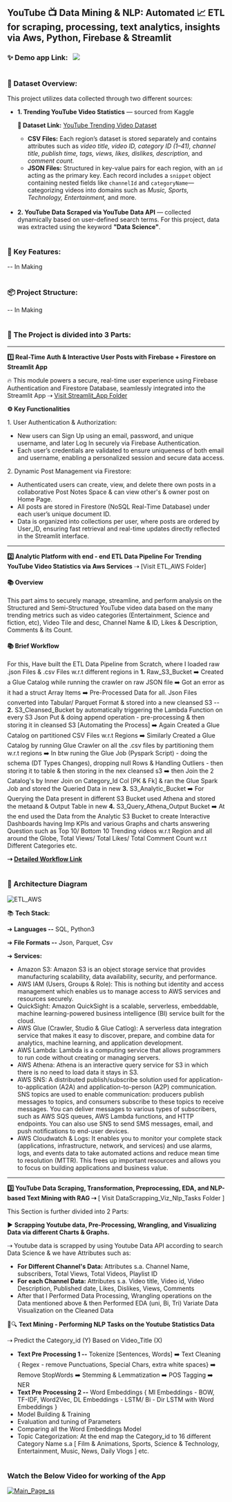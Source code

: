 ## YouTube 📺 Data Mining & NLP: Automated 📈 ETL for scraping, processing, text analytics, insights via Aws, Python, Firebase & Streamlit

### ✨ Demo app Link: &nbsp; <a href="https://youtu.be/GaeUzR9szVM"><img src="https://github.com/KunalAnand2907/Youtube_DataMining_Analysis-End-End-Data-Engineering-Data-Science-Project/assets/46574881/4f490ebc-1c79-4b10-b869-cf319682598e"></a>

#

### 📌 Dataset Overview:

This project utilizes data collected through two different sources:

<ul> <li> <b>1. Trending YouTube Video Statistics</b> — sourced from Kaggle <br>
 
<b>🔗 Dataset Link:</b> [YouTube Trending Video Dataset](https://www.kaggle.com/datasets/datasnaek/youtube-new) 
 <ul> <li><b>CSV Files:</b> Each region’s dataset is stored separately and contains attributes such as <i>video title, video ID, category ID (1–41), channel title, publish time, tags, views, likes, dislikes, description,</i> and <i>comment count.</i></li> <li><b>JSON Files:</b> Structured in key-value pairs for each region, with an <code>id</code> acting as the primary key. Each record includes a <code>snippet</code> object containing nested fields like <code>channelId</code> and <code>categoryName</code>—categorizing videos into domains such as <i>Music, Sports, Technology, Entertainment,</i> and more.</li> </ul> </li> 
<br>
<li> <b>2. YouTube Data Scraped via YouTube Data API</b> — collected dynamically based on user-defined search terms. For this project, data was extracted using the keyword <b>"Data Science"</b>. </li> </ul>

#

### 🚀 Key Features:

-- In Making

#

### 📦 Project Structure: 

-- In Making

#

### 🎯 The Project is divided into 3 Parts:

---

 **1️⃣ Real-Time Auth & Interactive User Posts with Firebase + Firestore on Streamlit App**

🔥 This module powers a secure, real-time user experience using Firebase Authentication and Firestore Database, seamlessly integrated into the Streamlit App ⇢ [Visit Streamlit_App Folder](https://github.com/KunalAnand2907/Youtube-Data-Mining-Analytics-End-End-Data-Engineering-Data-Science-Project/tree/master/Part1_Streamlit_App)

**⚙️ Key Functionalities**

1️. User Authentication & Authorization:
 <ul> 
 <li> New users can Sign Up using an email, password, and unique username, and later Log In securely via Firebase Authentication. </li>
 <li> Each user’s credentials are validated to ensure uniqueness of both email and username, enabling a personalized session and secure data access. </li>
 </ul>
 
2️. Dynamic Post Management via Firestore:
<ul> 
 <li> Authenticated users can create, view, and delete there own posts in a collaborative Post Notes Space & can view other's & owner post on Home Page. </li>
 <li> All posts are stored in Firestore (NoSQL Real-Time Database) under each user’s unique document ID. </li>
 <li> Data is organized into collections per user, where posts are ordered by User_ID, ensuring fast retrieval and real-time updates directly reflected in the Streamlit interface. </li>
 </ul>

---

**2️⃣ Analytic Platform with end - end ETL Data Pipeline For Trending YouTube Video Statistics via Aws Services** ⇢ [Visit ETL_AWS Folder]

#### 📚 Overview

This part aims to securely manage, streamline, and perform analysis on the Structured and Semi-Structured YouTube video data based on the many trending metrics such as video categories (Entertainment, Science and fiction, etc), Video Tile and desc, Channel Name & ID, Likes & Description, Comments & its Count.

####  📚 Brief Workflow

For this, Have built the ETL Data Pipeline from Scratch, where I loaded raw .json Files & .csv Files w.r.t different regions in **1.** Raw_S3_Bucket ➡️ Created a Glue Catalog while running the crawler on raw JSON file ➡️ Got an error as it had a struct Array Items ➡️ Pre-Processed Data for all. Json Files converted into Tabular/ Parquet Format & stored into a new cleansed S3 -- **2.** S3_Cleansed_Bucket by automatically triggering the Lambda Function on every S3 Json Put & doing append operation - pre-processing & then storing it in cleansed S3 [Automating the Process] ➡️ Again Created a Glue Catalog on partitioned CSV Files w.r.t Regions ➡️ Similarly Created a Glue Catalog by running Glue Crawler on all the .csv files by partitioning them w.r.t regions ➡️ In btw runing the Glue Job (Pyspark Script) - doing the schema (DT Types Changes), dropping null Rows & Handling Outliers - then storing it to table & then storing in the nex cleansed s3 ➡️ then Join the 2 Catalog's by Inner Join on Category_Id Col [PK & Fk] & ran the Glue Spark Job and stored the Queried Data in new **3.** S3_Analytic_Bucket ➡️ For Querying the Data present in different S3 Bucket used Athena and stored the metaand & Output Table in new **4.** S3_Query_Athena_Output Bucket ➡️ At the end used the Data from the Analytic S3 Bucket to create Interactive Dashboards having Imp KPIs and various Graphs and charts answering Question such as Top 10/ Bottom 10 Trending videos w.r.t Region and all around the Globe, Total Views/ Total Likes/ Total Comment Count w.r.t Different Categories etc.

**⇢** <a href="https://drive.google.com/drive/u/0/folders/19idDsEe7xafxWRVmEaYkRSfAbbYlmCbb" target="_blank">**Detailed Workflow Link**</a>

#

### 🚀 Architecture Diagram

![ETL_AWS](https://github.com/user-attachments/assets/c8efa182-ca19-4680-b121-d2709c8c1d9f)

📚 **Tech Stack:**

➔ **Languages --** SQL, Python3

➔ **File Formats --** Json, Parquet, Csv

➔ **Services:**
<ul>
<li>Amazon S3: Amazon S3 is an object storage service that provides manufacturing scalability, data availability, security, and performance.
<li>AWS IAM (Users, Groups & Role): This is nothing but identity and access management which enables us to manage access to AWS services and resources securely.
<li>QuickSight: Amazon QuickSight is a scalable, serverless, embeddable, machine learning-powered business intelligence (BI) service built for the cloud.
<li>AWS Glue (Crawler, Studio & Glue Catlog): A serverless data integration service that makes it easy to discover, prepare, and combine data for analytics, machine learning, and application development.
<li>AWS Lambda: Lambda is a computing service that allows programmers to run code without creating or managing servers.
<li>AWS Athena: Athena is an interactive query service for S3 in which there is no need to load data it stays in S3.
<li>AWS SNS: A distributed publish/subscribe solution used for application-to-application (A2A) and application-to-person (A2P) communication. SNS topics are used to enable communication: producers publish messages to topics, and consumers subscribe to these topics to receive messages. You can deliver messages to various types of subscribers, such as AWS SQS queues, AWS Lambda functions, and HTTP endpoints. You can also use SNS to send SMS messages, email, and push notifications to end-user devices.
<li>AWS Cloudwatch & Logs: It enables you to monitor your complete stack (applications, infrastructure, network, and services) and use alarms, logs, and events data to take automated actions and reduce mean time to resolution (MTTR). This frees up important resources and allows you to focus on building applications and business value.
</ul>

---
**3️⃣ YouTube Data Scraping, Transformation, Preprocessing, EDA, and NLP-based Text Mining with RAG ⇢** [ Visit DataScrapping_Viz_Nlp_Tasks Folder ]

This Section is further divided into 2 Parts:

▶️ **Scrapping Youtube data, Pre-Processing, Wrangling, and Visualizing Data via different Charts & Graphs.**

⇢ Youtube data is scrapped by using Youtube Data API according to search Data Science & we have Attributes such as:
<ul>
<li> <b> For Different Channel's Data:</b>
Attributes s.a. Channel Name, subscribers, Total Views, Total Videos, Playlist ID
<li> <b> For each Channel Data:</b>
Attributes s.a. Video title, Video id, Video Description, Published date, Likes, Dislikes, Views, Comments
<li> After that I Performed Data Processing, Wrangling operations on the Data mentioned above & then Performed EDA (uni, Bi, Tri) Variate Data Visualization on the Cleaned Data
</ul>

📄🔍 **Text Mining - Performing NLP Tasks on the Youtube Statistics Data**

⇢ Predict the Category_id (Y) Based on Video_Title (X)
<ul>
<li> <b>Text Pre Processing 1 --</b> Tokenize [Sentences, Words] ➡️ Text Cleaning { Regex - remove Punctuations, Special Chars, extra white spaces} ➡️ Remove StopWords ➡️ Stemming & Lemmatization ➡️ POS Tagging ➡️ NER
<li> <b>Text Pre Processing 2 --</b> Word Embeddings { Ml Embeddings - BOW, TF-IDF, Word2Vec, DL Embeddings - LSTM/ Bi - Dir LSTM with Word Embeddings }
<li> Model Building & Training
<li> Evaluation and tuning of Parameters
<li> Comparing all the Word Embeddings Model
<li> Topic Categorization: At the end map the Category_id to 16 different Category Name s.a [ Film & Animations, Sports, Science & Technology, Entertainment, Music, News, Daily Vlogs ] etc.
</ul>

# 
### Watch the Below Video for working of the App

[![Main_Page_ss](https://github.com/KunalAnand2907/Youtube_DataMining_Analysis-End-End-Data-Engineering-Data-Science-Project/assets/46574881/b480838d-991b-4387-994c-bb3c90e9a081)](https://youtu.be/GaeUzR9szVM)
